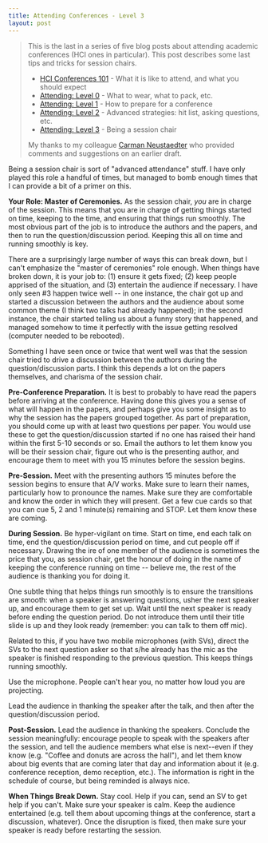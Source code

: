 ```yaml
---
title: Attending Conferences - Level 3
layout: post
---
```


> This is the last in a series of five blog posts about attending academic conferences (HCI ones in particular). This post describes some last tips and tricks for session chairs.
>
> * [HCI Conferences 101](http://ricelab.cpsc.ucalgary.ca/blog/2016/hci-conferences-101/) - What it is like to attend, and what you should expect
> * [Attending: Level 0](http://ricelab.cpsc.ucalgary.ca/blog/2016/attending-conferences-level-0/) - What to wear, what to pack, etc.
> * [Attending: Level 1](http://ricelab.cpsc.ucalgary.ca/blog/2016/attending-conferences-level-1/) - How to prepare for a conference
> * [Attending: Level 2](http://ricelab.cpsc.ucalgary.ca/blog/2016/attending-conferences-level-2/) - Advanced strategies: hit list, asking questions, etc.
> * [Attending: Level 3](http://ricelab.cpsc.ucalgary.ca/blog/2016/attending-conferences-level-3/) - Being a session chair
> 
> My thanks to my colleague [Carman Neustaedter](http://carmster.com) who provided comments and suggestions on an earlier draft.

Being a session chair is sort of "advanced attendance" stuff. I have only played this role a handful of times, but managed to bomb enough times that I can provide a bit of a primer on this.

**Your Role: Master of Ceremonies.** As the session chair, _you_ are in charge of the session. This means that you are in charge of getting things started on time, keeping to the time, and ensuring that things run smoothly. The most  obvious part of the job is to introduce the authors and the papers, and then to run the question/discussion period. Keeping this all on time and running smoothly is key.

There are a surprisingly large number of ways this can break down, but I can't emphasize the "master of ceremonies" role enough. When things have broken down, it is your job to: (1) ensure it gets fixed; (2) keep people apprised of the situation, and (3) entertain the audience if necessary. I have only seen #3 happen twice well -- in one instance, the chair got up and started a discussion between the authors and the audience about some common theme (I think two talks had already happened); in the second instance, the chair started telling us about a funny story that happened, and managed somehow to time it perfectly with the issue getting resolved (computer needed to be rebooted).

Something I have seen once or twice that went well was that the session chair tried to drive a discussion between the authors during the question/discussion parts. I think this depends a lot on the papers themselves, and charisma of the session chair.

**Pre-Conference Preparation.** It is best to probably to have read the papers before arriving at the conference. Having done this gives you a sense of what will happen in the papers, and perhaps give you some insight as to why the session has the papers grouped together. As part of preparation, you should come up with at least two questions per paper. You would use these to get the question/discussion started if no one has raised their hand within the first 5-10 seconds or so. Email the authors to let them know you will be their session chair, figure out who is the presenting author, and encourage them to meet with you 15 minutes before the session begins.

**Pre-Session.** Meet with the presenting authors 15 minutes before the session begins to ensure that A/V works. Make sure to learn their names, particularly how to pronounce the names. Make sure they are comfortable and know the order in which they will present. Get a few cue cards so that you can cue 5, 2 and 1 minute(s) remaining and STOP. Let them know these are coming.

**During Session.** Be hyper-vigilant on time. Start on time, end each talk on time, end the question/discussion period on time, and cut people off if necessary. Drawing the ire of one member of the audience is sometimes the price that you, as session chair, get the honour of doing in the name of keeping the conference running on time -- believe me, the rest of the audience is thanking you for doing it.

One subtle thing that helps things run smoothly is to ensure the transitions are smooth: when a speaker is answering questions, usher the next speaker up, and encourage them to get set up. Wait until the next speaker is ready before ending the question period. Do not introduce them until their title slide is up and they look ready (remember: you can talk to them off mic).

Related to this, if you have two mobile microphones (with SVs), direct the SVs to the next question asker so that s/he already has the mic as the speaker is finished responding to the previous question. This keeps things running smoothly.

Use the microphone. People can't hear you, no matter how loud you are projecting.

Lead the audience in thanking the speaker after the talk, and then after the question/discussion period.

**Post-Session.** Lead the audience in thanking the speakers. Conclude the session meaningfully: encourage people to speak with the speakers after the session, and tell the audience members what else is next--even if they know (e.g. "Coffee and donuts are across the hall"), and let them know about big events that are coming later that day and information about it (e.g. conference reception, demo reception, etc.). The information is right in the schedule of course, but being reminded is always nice.

**When Things Break Down.** Stay cool. Help if you can, send an SV to get help if you can't. Make sure your speaker is calm. Keep the audience entertained (e.g. tell them about upcoming things at the conference, start a discussion, whatever). Once the disruption is fixed, then make sure your speaker is ready before restarting the session.

